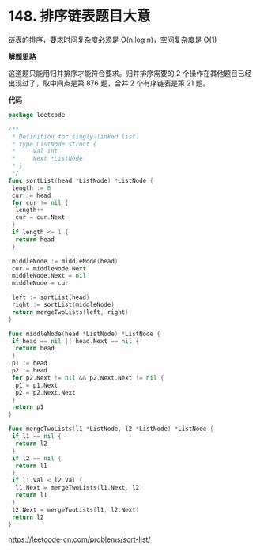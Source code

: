 # 148. 排序链表**题目大意**  

链表的排序，要求时间复杂度必须是 O(n log n)，空间复杂度是 O(1)

**解题思路**  

这道题只能用归并排序才能符合要求。归并排序需要的 2 个操作在其他题目已经出现过了，取中间点是第 876 题，合并 2 个有序链表是第 21 题。

**代码**  

```go
package leetcode

/**
 * Definition for singly-linked list.
 * type ListNode struct {
 *     Val int
 *     Next *ListNode
 * }
 */
func sortList(head *ListNode) *ListNode {
 length := 0
 cur := head
 for cur != nil {
  length++
  cur = cur.Next
 }
 if length <= 1 {
  return head
 }

 middleNode := middleNode(head)
 cur = middleNode.Next
 middleNode.Next = nil
 middleNode = cur

 left := sortList(head)
 right := sortList(middleNode)
 return mergeTwoLists(left, right)
}

func middleNode(head *ListNode) *ListNode {
 if head == nil || head.Next == nil {
  return head
 }
 p1 := head
 p2 := head
 for p2.Next != nil && p2.Next.Next != nil {
  p1 = p1.Next
  p2 = p2.Next.Next
 }
 return p1
}

func mergeTwoLists(l1 *ListNode, l2 *ListNode) *ListNode {
 if l1 == nil {
  return l2
 }
 if l2 == nil {
  return l1
 }
 if l1.Val < l2.Val {
  l1.Next = mergeTwoLists(l1.Next, l2)
  return l1
 }
 l2.Next = mergeTwoLists(l1, l2.Next)
 return l2
}
```

https://leetcode-cn.com/problems/sort-list/
